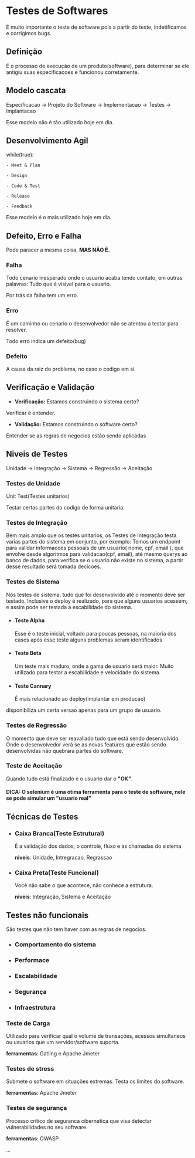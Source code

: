 # Testes de Softwares

É muito importante o teste de software poís a partir do teste, indetificamos e corrigimos bugs.

## Definição

É o processo de execução de um produto(software), para determinar se ele antigiu suas especificacoes e funcionou corretamente.

## Modelo cascata

Especificacao -> Projeto do Software -> Implementacao -> Testes -> Implantacao

Esse modelo não é tão utilizado hoje em dia.

## Desenvolvimento Agil

while(true):

    - Meet & Plan

    - Design

    - Code & Test

    - Release

    - Feedback

Esse modelo é o mais utilizado hoje em dia.


## Defeito, Erro e Falha

Pode paracer a mesma coisa, **MAS NÃO É.**

### Falha

Todo cenario inesperado onde o usuario acaba tendo contato, em outras palavras: Tudo que é visivel para o usuario.

Por trás da falha tem um erro.

### Erro

É um caminho ou cenario o desenvolvedor não se atentou a testar para resolver.

Todo erro indica um defeito(bug)

### Defeito

A causa da raiz do problema, no caso o codigo em si.

## Verificação e Validação

- **Verificação:** Estamos construindo o sistema certo?

Verificar é entender.

- **Validação:** Estamos construindo o software certo?

Entender se as regras de negocios estão sendo aplicadas

## Niveis de Testes

Unidade -> Integração -> Sistema -> Regressão -> Aceitação

### Testes de Unidade

Unit Test(Testes unitarios)

Testar certas partes do codigo de forma unitaria.

### Testes de Integração

Bem mais amplo que os testes unitarios, os Testes de Integração testa varias partes do sistema em conjunto, por exemplo: Temos um endpoint para validar informacoes pessoais de um usuario( nome, cpf, email ), que envolve desde algoritmos para validacao(cpf, email), até mesmo querys ao banco de dados, para verifica se o usuario não existe no sistema, a partir desse resultado será tomada decicoes.

### Testes de Sistema

Nós testes de sistema, tudo que foi desenvolvido até o momento deve ser testado. Inclusive o deploy é realizado, para que alguns usuarios acessem, e assim pode ser testada a escabilidade do sistema.

- #### Teste Alpha
    Esse é o teste inicial, voltado para poucas pessoas, na maioria dos casos após esse teste alguns problemas seram identificados

- #### Teste Beta
    Um teste mais maduro, onde a gama de usuario será maior. Muito utilizado para testar a escabilidade e velocidade do sistema.
- #### Teste Cannary

    É mais relacionado ao deploy(implantar em producao)

disponibiliza um certa versao apenas para um grupo de usuario.
### Testes de Regressão

O momento que deve ser reavaliado tudo que está sendo desenvolvido. 
Onde o desenvolvedor verá se as novas features que estão sendo desenvolvidas não quebrara partes do software.


### Teste de Aceitação

Quando tudo está finalizado e o usuario dar o **"OK"**.

#### DICA: O selenium é uma otima ferramenta para o teste de software, nele se pode simular um "usuario real"

## Técnicas de Testes

- ### Caixa Branca(Teste Estrutural)
    É a validação dos dados, o controle, fluxo e as chamadas 
    do sistema
    
    **niveis**: Unidade, Intregracao, Regrassao

- ### Caixa Preta(Teste Funcional)
    Você não sabe o que acontece, não conhece a estrutura.
    
    **niveis**: Integração, Sistema e Aceitação


## Testes não funcionais

São testes que não tem haver com as regras de negocios.

- ### Comportamento do sistema
- ### Performace
- ### Escalabilidade
- ### Segurança
- ### Infraestrutura


### Teste de Carga

Utilizado para verificar qual o volume de transações, acessos simultaneos ou usuarios que um servidor/software suporta.

**ferramentas**: Gatling e Apache Jmeter

### Testes de stress

Submete o software em situações extremas. Testa os limites do software.

**ferramentas**: Apache Jmeter

### Testes de segurança

Processo critico de seguranca cibernetica que visa detectar vulnerabilidades no seu software.

**ferramentas**: OWASP

...